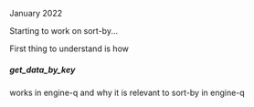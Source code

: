 
January 2022

Starting to work on sort-by...

First thing to understand is how

##### get_data_by_key 

works in engine-q and why it is relevant
to sort-by in engine-q
